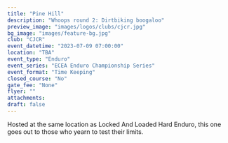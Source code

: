 ```yaml
---
title: "Pine Hill"
description: "Whoops round 2: Dirtbiking boogaloo"
preview_image: "images/logos/clubs/cjcr.jpg"
bg_image: "images/feature-bg.jpg"
club: "CJCR"
event_datetime: "2023-07-09 07:00:00"
location: "TBA"
event_type: "Enduro"
event_series: "ECEA Enduro Championship Series"
event_format: "Time Keeping"
closed_course: "No"
gate_fee: "None"
flyer: ""
attachments:
draft: false
---
```


Hosted at the same location as Locked And Loaded Hard Enduro, this one goes out to those who yearn to test their limits.
